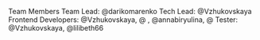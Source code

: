 
Team Members
Team Lead: @darikomarenko
Tech Lead: @Vzhukovskaya
Frontend Developers: @Vzhukovskaya, @ , @annabiryulina, @
Tester: @Vzhukovskaya, @lilibeth66
